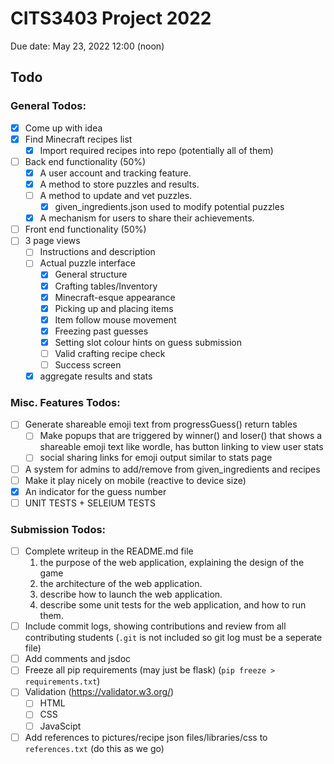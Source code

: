 # CITS3403 Project 2022

Due date: May 23, 2022 12:00 (noon)

## Todo

### General Todos:
 + [x] Come up with idea
 + [x] Find Minecraft recipes list
   + [x] Import required recipes into repo (potentially all of them)
 + [ ] Back end functionality (50%)
   + [x] A user account and tracking feature.
   + [x] A method to store puzzles and results.
   + [ ] A method to update and vet puzzles.
     + [x] given_ingredients.json used to modify potential puzzles
   + [x] A mechanism for users to share their achievements.
 + [ ] Front end functionality (50%)
  + [ ] 3 page views
    + [ ] Instructions and description
    + [ ] Actual puzzle interface
      + [x] General structure
      + [x] Crafting tables/Inventory
      + [x] Minecraft-esque appearance
      + [x] Picking up and placing items
      + [x] Item follow mouse movement
      + [x] Freezing past guesses
      + [x] Setting slot colour hints on guess submission
      + [ ] Valid crafting recipe check
      + [ ] Success screen
    + [x] aggregate results and stats

### Misc. Features Todos:
+ [ ] Generate shareable emoji text from progressGuess() return tables
  + [ ] Make popups that are triggered by winner() and loser() that shows a shareable emoji text like wordle, has button linking to view user stats
  + [ ] social sharing links for emoji output similar to stats page
+ [ ] A system for admins to add/remove from given_ingredients and recipes
+ [ ] Make it play nicely on mobile (reactive to device size)
+ [x] An indicator for the guess number
+ [ ] UNIT TESTS + SELEIUM TESTS

### Submission Todos:
+ [ ] Complete writeup in the README.md file
  1. the purpose of the web application, explaining the design of the game
  2. the architecture of the web application.
  3. describe how to launch the web application.
  4. describe some unit tests for the web application, and how to run them.
+ [ ] Include commit logs, showing contributions and review from all contributing students (`.git` is not included so git log must be a seperate file)
+ [ ] Add comments and jsdoc
+ [ ] Freeze all pip requirements (may just be flask) (`pip freeze > requirements.txt`)
+ [ ] Validation (https://validator.w3.org/)
  + [ ] HTML
  + [ ] CSS
  + [ ] JavaScipt
+ [ ] Add references to pictures/recipe json files/libraries/css to `references.txt` (do this as we go)
